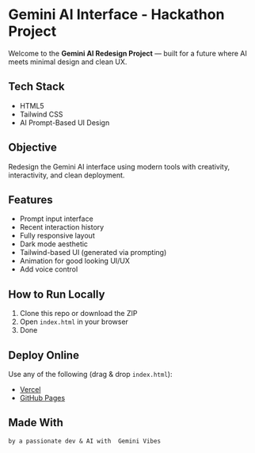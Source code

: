 #  Gemini AI Interface - Hackathon Project

Welcome to the **Gemini AI Redesign Project** — built for a future where AI meets minimal design and clean UX.

##  Tech Stack
- HTML5
- Tailwind CSS
- AI Prompt-Based UI Design

##  Objective
Redesign the Gemini AI interface using modern tools with creativity, interactivity, and clean deployment.

##  Features
- Prompt input interface
- Recent interaction history
- Fully responsive layout
- Dark mode aesthetic
- Tailwind-based UI (generated via prompting)
- Animation for good looking UI/UX
- Add voice control

##  How to Run Locally
1. Clone this repo or download the ZIP
2. Open `index.html` in your browser
3. Done 

##  Deploy Online
Use any of the following (drag & drop `index.html`):
- [Vercel](https://vercel.com)
- [GitHub Pages](https://pages.github.com)

##  Made With
    by a passionate dev & AI with  Gemini Vibes
